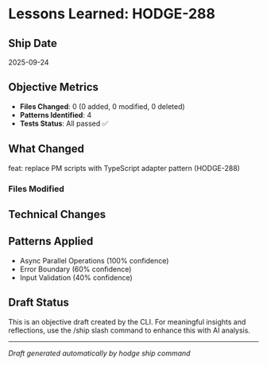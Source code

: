 # Lessons Learned: HODGE-288

## Ship Date
2025-09-24

## Objective Metrics
- **Files Changed**: 0 (0 added, 0 modified, 0 deleted)
- **Patterns Identified**: 4
- **Tests Status**: All passed ✅

## What Changed
feat: replace PM scripts with TypeScript adapter pattern (HODGE-288)

### Files Modified



## Technical Changes


## Patterns Applied
- Async Parallel Operations (100% confidence)
- Error Boundary (60% confidence)
- Input Validation (40% confidence)

## Draft Status
This is an objective draft created by the CLI. For meaningful insights and reflections, use the /ship slash command to enhance this with AI analysis.

---
*Draft generated automatically by hodge ship command*